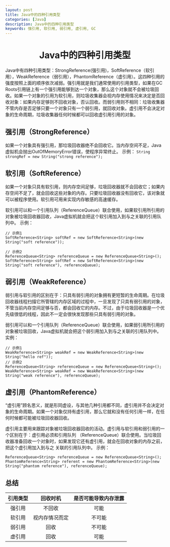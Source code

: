 ```yaml
---
layout: post
title: Java中的四种引用类型
categories: [Java]
description: Java中的四种引用类型
keywords: 强引用, 软引用, 弱引用, 虚引用, GC
---
```


<h1 align="center">Java中的四种引用类型</h1>
Java中有四种引用类型：StrongReference(强引用)，SoftReference（软引用），WeakReference（弱引用），PhantomReference（虚引用）。这四种引用的强度按照上面的顺序依次减弱。强引用就是我们通常使用的引用类型，如果在GC Roots引用链上有一个强引用能够到达一个对象，那么这个对象就不会被垃圾回收。如果一个对象的引用为软引用，则垃圾收集器会视内存使用情况来决定是否回收对象：如果内存足够则不回收对象，否认回收。而弱引用则不相同：垃圾收集器不管内存是否足够只要一个对象只有一个弱引用，就回收对象。虚引用不会决定对象的生命周期，垃圾收集器任何时候都可以回收虚引用引用的对象。

## 强引用（StrongReference）
如果一个对象具有强引用，那垃圾回收器绝不会回收它。当内存空间不足，Java虚拟机会抛出OutOfMemoryError错误，使程序异常终止。
示例：
`String strongRef = new String("strong reference");`

## 软引用（SoftReference）
如果一个对象只具有软引用，则内存空间足够，垃圾回收器就不会回收它；如果内存空间不足了，就会回收这些对象的内存。只要垃圾回收器没有回收它，该对象就可以被程序使用。软引用可用来实现内存敏感的高速缓存。

软引用可以和一个引用队列（ReferenceQueue）联合使用，如果软引用所引用的对象被垃圾回收器回收，Java虚拟机就会把这个软引用加入到与之关联的引用队列中。
示例：
```
// 示例1
SoftReference<String> softRef = new SoftReference<String>(new String("soft reference"));

// 示例2
ReferenceQueue<String> referenceQueue = new ReferenceQueue<String>();
SoftReference<String> softRef = new SoftReference<String>(new String("soft reference"), referenceQueue);
```

## 弱引用（WeakReference）
弱引用与软引用的区别在于：只具有弱引用的对象拥有更短暂的生命周期。在垃圾回收器线程扫描它所管辖的内存区域的过程中，一旦发现了只具有弱引用的对象，不管当前内存空间足够与否，都会回收它的内存。不过，由于垃圾回收器是一个优先级很低的线程，因此不一定会很快发现那些只具有弱引用的对象。

弱引用可以和一个引用队列（ReferenceQueue）联合使用，如果弱引用所引用的对象被垃圾回收，Java虚拟机就会把这个弱引用加入到与之关联的引用队列中。
实例：
```
// 示例1
WeakReference<String> weakRef = new WeakReference<String>(new String("hello ref"));
// 示例2
ReferenceQueue<String> referenceQueue = new ReferenceQueue<String>();
WeakReference<String> weakRef = new WeakReference<String>(new String("weak reference"), referenceQueue);
```
## 虚引用（PhantomReference）
“虚引用”顾名思义，就是形同虚设，与其他几种引用都不同，虚引用并不会决定对象的生命周期。如果一个对象仅持有虚引用，那么它就和没有任何引用一样，在任何时候都可能被垃圾回收器回收。

虚引用主要用来跟踪对象被垃圾回收器回收的活动。虚引用与软引用和弱引用的一个区别在于：虚引用必须和引用队列 （ReferenceQueue）联合使用。当垃圾回收器准备回收一个对象时，如果发现它还有虚引用，就会在回收对象的内存之前，把这个虚引用加入到与之 关联的引用队列中。
示例：
```
ReferenceQueue<String> referenceQueue = new ReferenceQueue<String>();
PhantomReference<String> referent = new PhantomReference<String>(new String("phantom reference"), referenceQueue);
```

## 总结

| 引用类型 | 回收时机 | 是否可能导致内存泄露 |
| :------: | :------: | :------: |
| 强引用 | 不回收 | 可能 |
| 软引用 | 视内存情况而定 | 不可能 |
| 弱引用 | 回收 | 不可能 |
| 虚引用 | 回收 | 可能 |